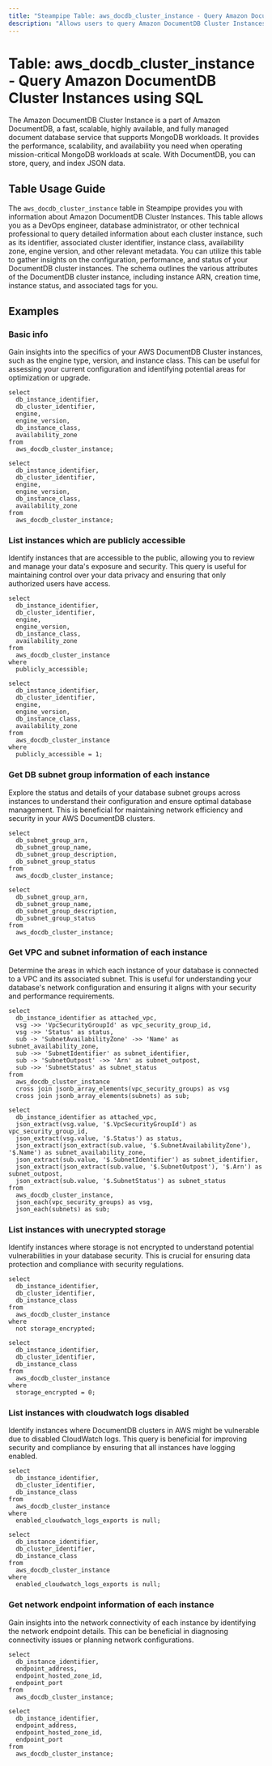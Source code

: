 ```yaml
---
title: "Steampipe Table: aws_docdb_cluster_instance - Query Amazon DocumentDB Cluster Instances using SQL"
description: "Allows users to query Amazon DocumentDB Cluster Instances to gather detailed information such as instance identifier, cluster identifier, instance class, availability zone, engine version, and more."
---
```


# Table: aws_docdb_cluster_instance - Query Amazon DocumentDB Cluster Instances using SQL

The Amazon DocumentDB Cluster Instance is a part of Amazon DocumentDB, a fast, scalable, highly available, and fully managed document database service that supports MongoDB workloads. It provides the performance, scalability, and availability you need when operating mission-critical MongoDB workloads at scale. With DocumentDB, you can store, query, and index JSON data.

## Table Usage Guide

The `aws_docdb_cluster_instance` table in Steampipe provides you with information about Amazon DocumentDB Cluster Instances. This table allows you as a DevOps engineer, database administrator, or other technical professional to query detailed information about each cluster instance, such as its identifier, associated cluster identifier, instance class, availability zone, engine version, and other relevant metadata. You can utilize this table to gather insights on the configuration, performance, and status of your DocumentDB cluster instances. The schema outlines the various attributes of the DocumentDB cluster instance, including instance ARN, creation time, instance status, and associated tags for you.

## Examples

### Basic info
Gain insights into the specifics of your AWS DocumentDB Cluster instances, such as the engine type, version, and instance class. This can be useful for assessing your current configuration and identifying potential areas for optimization or upgrade.

```sql+postgres
select
  db_instance_identifier,
  db_cluster_identifier,
  engine,
  engine_version,
  db_instance_class,
  availability_zone
from
  aws_docdb_cluster_instance;
```

```sql+sqlite
select
  db_instance_identifier,
  db_cluster_identifier,
  engine,
  engine_version,
  db_instance_class,
  availability_zone
from
  aws_docdb_cluster_instance;
```

### List instances which are publicly accessible
Identify instances that are accessible to the public, allowing you to review and manage your data's exposure and security. This query is useful for maintaining control over your data privacy and ensuring that only authorized users have access.

```sql+postgres
select
  db_instance_identifier,
  db_cluster_identifier,
  engine,
  engine_version,
  db_instance_class,
  availability_zone
from
  aws_docdb_cluster_instance
where
  publicly_accessible;
```

```sql+sqlite
select
  db_instance_identifier,
  db_cluster_identifier,
  engine,
  engine_version,
  db_instance_class,
  availability_zone
from
  aws_docdb_cluster_instance
where
  publicly_accessible = 1;
```

### Get DB subnet group information of each instance
Explore the status and details of your database subnet groups across instances to understand their configuration and ensure optimal database management. This is beneficial for maintaining network efficiency and security in your AWS DocumentDB clusters.

```sql+postgres
select
  db_subnet_group_arn,
  db_subnet_group_name,
  db_subnet_group_description,
  db_subnet_group_status
from
  aws_docdb_cluster_instance;
```

```sql+sqlite
select
  db_subnet_group_arn,
  db_subnet_group_name,
  db_subnet_group_description,
  db_subnet_group_status
from
  aws_docdb_cluster_instance;
```

### Get VPC and subnet information of each instance
Determine the areas in which each instance of your database is connected to a VPC and its associated subnet. This is useful for understanding your database's network configuration and ensuring it aligns with your security and performance requirements.

```sql+postgres
select
  db_instance_identifier as attached_vpc,
  vsg ->> 'VpcSecurityGroupId' as vpc_security_group_id,
  vsg ->> 'Status' as status,
  sub -> 'SubnetAvailabilityZone' ->> 'Name' as subnet_availability_zone,
  sub ->> 'SubnetIdentifier' as subnet_identifier,
  sub -> 'SubnetOutpost' ->> 'Arn' as subnet_outpost,
  sub ->> 'SubnetStatus' as subnet_status
from
  aws_docdb_cluster_instance
  cross join jsonb_array_elements(vpc_security_groups) as vsg
  cross join jsonb_array_elements(subnets) as sub;
```

```sql+sqlite
select
  db_instance_identifier as attached_vpc,
  json_extract(vsg.value, '$.VpcSecurityGroupId') as vpc_security_group_id,
  json_extract(vsg.value, '$.Status') as status,
  json_extract(json_extract(sub.value, '$.SubnetAvailabilityZone'), '$.Name') as subnet_availability_zone,
  json_extract(sub.value, '$.SubnetIdentifier') as subnet_identifier,
  json_extract(json_extract(sub.value, '$.SubnetOutpost'), '$.Arn') as subnet_outpost,
  json_extract(sub.value, '$.SubnetStatus') as subnet_status
from
  aws_docdb_cluster_instance,
  json_each(vpc_security_groups) as vsg,
  json_each(subnets) as sub;
```

### List instances with unecrypted storage
Identify instances where storage is not encrypted to understand potential vulnerabilities in your database security. This is crucial for ensuring data protection and compliance with security regulations.

```sql+postgres
select
  db_instance_identifier,
  db_cluster_identifier,
  db_instance_class
from
  aws_docdb_cluster_instance
where
  not storage_encrypted;
```

```sql+sqlite
select
  db_instance_identifier,
  db_cluster_identifier,
  db_instance_class
from
  aws_docdb_cluster_instance
where
  storage_encrypted = 0;
```

### List instances with cloudwatch logs disabled
Identify instances where DocumentDB clusters in AWS might be vulnerable due to disabled CloudWatch logs. This query is beneficial for improving security and compliance by ensuring that all instances have logging enabled.

```sql+postgres
select
  db_instance_identifier,
  db_cluster_identifier,
  db_instance_class
from
  aws_docdb_cluster_instance
where
  enabled_cloudwatch_logs_exports is null;
```

```sql+sqlite
select
  db_instance_identifier,
  db_cluster_identifier,
  db_instance_class
from
  aws_docdb_cluster_instance
where
  enabled_cloudwatch_logs_exports is null;
```

### Get network endpoint information of each instance
Gain insights into the network connectivity of each instance by identifying the network endpoint details. This can be beneficial in diagnosing connectivity issues or planning network configurations.

```sql+postgres
select
  db_instance_identifier,
  endpoint_address,
  endpoint_hosted_zone_id,
  endpoint_port
from
  aws_docdb_cluster_instance;
```

```sql+sqlite
select
  db_instance_identifier,
  endpoint_address,
  endpoint_hosted_zone_id,
  endpoint_port
from
  aws_docdb_cluster_instance;
```